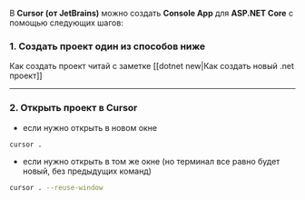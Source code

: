 В **Cursor (от JetBrains)** можно создать **Console App** для **ASP.NET Core** с помощью следующих шагов:

### 1. Создать проект один из способов ниже

Как создать проект читай с заметке [[dotnet new|Как создать новый .net проект]]

---

### 2. Открыть проект в Cursor

- если нужно открыть в новом окне

```bash
cursor .
```

- если нужно открыть в том же окне (но терминал все равно будет новый, без предыдущих команд)

```bash
cursor . --reuse-window
```